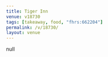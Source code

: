 ```yaml
---
title: Tiger Inn
venue: v18730
tags: [takeaway, food, "fhrs:662204"]
permalink: /v/18730/
layout: venue
---
```

null